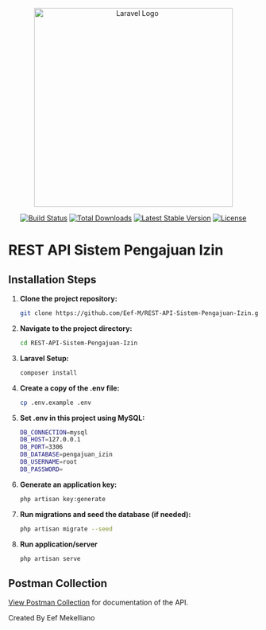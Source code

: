 <p align="center"><a href="https://laravel.com" target="_blank"><img src="https://raw.githubusercontent.com/laravel/art/master/logo-lockup/5%20SVG/2%20CMYK/1%20Full%20Color/laravel-logolockup-cmyk-red.svg" width="400" alt="Laravel Logo"></a></p>

<p align="center">
<a href="https://github.com/laravel/framework/actions"><img src="https://github.com/laravel/framework/workflows/tests/badge.svg" alt="Build Status"></a>
<a href="https://packagist.org/packages/laravel/framework"><img src="https://img.shields.io/packagist/dt/laravel/framework" alt="Total Downloads"></a>
<a href="https://packagist.org/packages/laravel/framework"><img src="https://img.shields.io/packagist/v/laravel/framework" alt="Latest Stable Version"></a>
<a href="https://packagist.org/packages/laravel/framework"><img src="https://img.shields.io/packagist/l/laravel/framework" alt="License"></a>
</p>

# REST API Sistem Pengajuan Izin

## Installation Steps

1. **Clone the project repository:**
   ```bash
   git clone https://github.com/Eef-M/REST-API-Sistem-Pengajuan-Izin.git
   ```
2. **Navigate to the project directory:**
    ```bash
    cd REST-API-Sistem-Pengajuan-Izin
    ```
3. **Laravel Setup:**
    ```bash
    composer install
    ```
4. **Create a copy of the .env file:**
    ```bash
    cp .env.example .env
    ```
5. **Set .env in this project using MySQL:**
    ```bash
    DB_CONNECTION=mysql
    DB_HOST=127.0.0.1
    DB_PORT=3306
    DB_DATABASE=pengajuan_izin
    DB_USERNAME=root
    DB_PASSWORD=
    ```

6. **Generate an application key:**
    ```bash
    php artisan key:generate
    ```
7. **Run migrations and seed the database (if needed):**
    ```bash
    php artisan migrate --seed
    ```
8. **Run application/server**
    ```bash
    php artisan serve
    ```

## Postman Collection
[View Postman Collection](https://documenter.getpostman.com/view/33972671/2sA3XWcyrt) for documentation of the API.

Created By Eef Mekelliano
